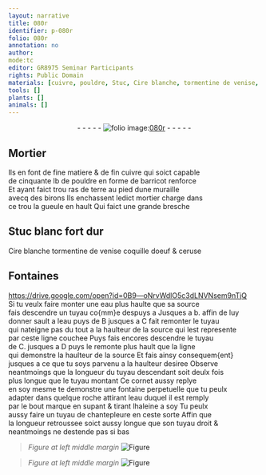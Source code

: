 ```yaml
---
layout: narrative
title: 080r
identifier: p-080r
folio: 080r
annotation: no
author:
mode:tc
editor: GR8975 Seminar Participants
rights: Public Domain
materials: [cuivre, pouldre, Stuc, Cire blanche, tormentine de venise, coquille doeuf, ceruse, eau]
tools: []
plants: []
animals: []
---
```


<div class="folio" align="center">- - - - - <a href="http://gallica.bnf.fr/ark:/12148/btv1b10500001g/f165.item" target="_blank"><img src="https://cu-mkp.github.io/2017-workshop-edition/assets/photo-icon.png" alt="folio image: " style="display:inline-block; margin-bottom:-3px;"/>080r</a> - - - - - </div>  
  

## Mortier

 
Ils en font de fine matiere & de fin <span class="m">cuivre</span> qui soict capable<br/> de cinquante lb de <span class="m">pouldre</span> en forme de barricot renforce<br/> Et ayant faict trou ras de terre au pied dune muraille<br/> avecq des birons Ils enchassent ledict mortier charge dans<br/> ce trou la gueule en hault Qui faict une grande bresche
 
 
  

## <span class="m">Stuc</span> blanc fort dur

 
<span class="m">Cire blanche</span> <span class="m">tormentine de venise</span> <span class="m">coquille doeuf</span> & <span class="m">ceruse</span>
 
 
  

## Fontaines

   https://drive.google.com/open?id=0B9—oNrvWdlO5c3dLNVNsem9nTjQ  
Si tu veulx faire monter une <span class="m">eau</span> plus haulte que sa source<br/> fais descendre un tuyau co{mm}e despuys a Jusques a b. affin de luy<br/> donner sault a leau puys de B jusques a C fait remonter le tuyau<br/> qui nateigne pas du tout a la haulteur de la source qui lest represente<br/> par ceste ligne couchee Puys fais encores descendre le tuyau<br/> de C. jusques a D puys le remonte plus hault que la ligne<br/> qui demonstre la haulteur de la source Et fais ainsy consequem{ent}<br/> jusques a ce que tu soys parvenu a la haulteur desiree Observe<br/> neantmoings que la longueur du tuyau descendant soit deulx fois<br/> plus longue que le tuyau montant Ce cornet aussy replye<br/> en soy mesme te demonstre une fontaine perpetuelle que tu peulx<br/> adapter dans quelque roche attirant leau duquel il est remply<br/> par le bout marque en supant & tirant lhaleine a soy Tu peulx<br/> aussy faire un tuyau de chantepleure en ceste sorte Affin que<br/> la longueur retroussee soict aussy longue que son tuyau droit &<br/> neantmoings ne destende pas si bas
 
> *Figure*
> *at left middle margin*
> <a href="https://drive.google.com/open?id=0B9-oNrvWdlO5N2U2RXB5UFc3TUE" target="_blank"><img src="https://cu-mkp.github.io/GR8975-edition/assets/photo-icon.png" alt="Figure" style="display:inline-block; margin-bottom:-3px;"/></a>
 
> *Figure*
> *at left middle margin*
> <a href="https://drive.google.com/open?id=0B9-oNrvWdlO5R2ZBNWRseEpQdnc" target="_blank"><img src="https://cu-mkp.github.io/GR8975-edition/assets/photo-icon.png" alt="Figure" style="display:inline-block; margin-bottom:-3px;"/></a>
 
